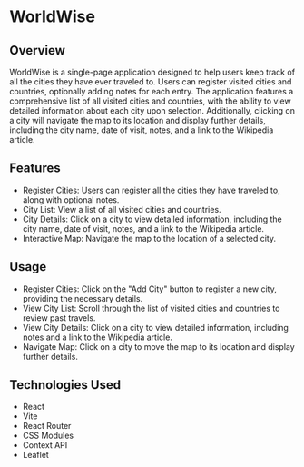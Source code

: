 # WorldWise

## Overview
WorldWise is a single-page application designed to help users keep track of all the cities they have ever traveled to. Users can register visited cities and countries, optionally adding notes for each entry. The application features a comprehensive list of all visited cities and countries, with the ability to view detailed information about each city upon selection. Additionally, clicking on a city will navigate the map to its location and display further details, including the city name, date of visit, notes, and a link to the Wikipedia article.

## Features
* Register Cities: Users can register all the cities they have traveled to, along with optional notes.
* City List: View a list of all visited cities and countries.
* City Details: Click on a city to view detailed information, including the city name, date of visit, notes, and a link to the Wikipedia article.
* Interactive Map: Navigate the map to the location of a selected city.

## Usage
* Register Cities: Click on the "Add City" button to register a new city, providing the necessary details.
* View City List: Scroll through the list of visited cities and countries to review past travels.
* View City Details: Click on a city to view detailed information, including notes and a link to the Wikipedia article.
* Navigate Map: Click on a city to move the map to its location and display further details.

## Technologies Used
* React
* Vite
* React Router
* CSS Modules
* Context API
* Leaflet

